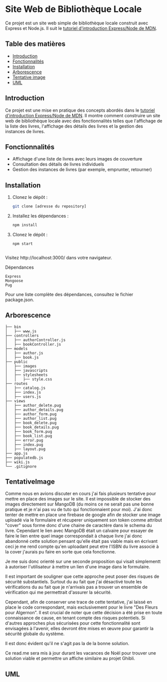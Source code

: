 # Site Web de Bibliothèque Locale

Ce projet est un site web simple de bibliothèque locale construit avec Express et Node.js. Il suit le [tutoriel d'introduction Express/Node de MDN](https://developer.mozilla.org/fr/docs/Learn/Server-side/Express_Nodejs/Tutorial_local_library_website).

## Table des matières

- [Introduction](#introduction)
- [Fonctionnalités](#fonctionnalités)
- [Installation](#installation)
- [Arborescence](#arborescence)
- [Tentative image](#TentativeImage)
- [UML](#UML)

## Introduction

Ce projet est une mise en pratique des concepts abordés dans le [tutoriel d'introduction Express/Node de MDN](https://developer.mozilla.org/fr/docs/Learn/Server-side/Express_Nodejs/Tutorial_local_library_website). Il montre comment construire un site web de bibliothèque locale avec des fonctionnalités telles que l'affichage de la liste des livres, l'affichage des détails des livres et la gestion des instances de livres.

## Fonctionnalités

- Affichage d'une liste de livres avec leurs images de couverture
- Consultation des détails de livres individuels
- Gestion des instances de livres (par exemple, emprunter, retourner)

## Installation

1. Clonez le dépôt :

   ```bash
   git clone [adresse du repository]


2. Installez les dépendances : 

   ```bash
   npm install

3. Clonez le dépôt :

   ```bash
   npm start



Visitez http://localhost:3000/ dans votre navigateur.

Dépendances

    Express
    Mongoose
    Pug

Pour une liste complète des dépendances, consultez le fichier package.json.

## Arborescence

```vbnet
├── bin
│   ├── www.js
├── controllers
│   ├── authorController.js
│   ├── bookController.js
├── models
│   ├── author.js
│   ├── book.js
├── public
│   ├── images
│   ├── javascripts
│   ├── stylesheets
│   │   ├── style.css
├── routes
│   ├── catalog.js
│   ├── index.js
│   ├── users.js
├── views
│   ├── author_delete.pug
│   ├── author_details.pug
│   ├── author_form.pug
│   ├── author_list.pug
│   ├── book_delete.pug
│   ├── book_details.pug
│   ├── book_form.pug
│   ├── book_list.pug
│   ├── error.pug
│   ├── index.pug
│   ├── layout.pug
├── app.js
├── populatedb.js
├── wiki.js
└── .gitignore
```

## TentativeImage

Comme nous en avions discuter en cours j'ai fais plusieurs tentative pour mettre en place des images sur le site. Il est impossible de stocker des images directement sur MangoDB (du moins ce ne serait pas une bonne pratique et je n'ai pas vu de tuto qui fonctionnaient pour moi). J'ai donc tenter de mettre en place une firebase de google afin de stocker une image uploadé via le formulaire et récuperer uniquement son token comme attribut "cover" sous forme donc d'une chaine de caractère dans le schema du livre. Cependant le lien avec MangoDB était un calvaire pour essayer de faire le lien entre quel image correspondait à chaque livre j'ai donc abandonné cette solution pensant qu'elle était pas viable mais en écrivant ceci je me rend compte qu'en uploadant peut etre l'ISBN du livre associé à la cover j'aurais pu faire en sorte que cela fonctionne. 

Je me suis donc orienté sur une seconde proposition qui visait simplementt à autoriser l'utilisateur à mettre un lien d'une image dans le formulaire.

Il est important de souligner que cette approche peut poser des risques de sécurité substantiels.
Surtout du au fait que j'ai désactivé toute les vérifications du au fait que je n'arrivais pas a trouver un ensemble de vérification qui me permettrait d'assurer la sécurité.

Cependant, afin de conserver une trace de cette tentative, j'ai laissé en place le code correspondant, mais exclusivement pour le livre "Des Fleurs pour Algernon".
Il est crucial de noter que cette décision a été prise en toute connaissance de cause, en tenant compte des risques potentiels. Si d'autres approches plus sécurisées pour cette fonctionnalité sont envisagées à l'avenir, elles devront être mises en œuvre pour garantir la sécurité globale du système.

Il est donc évident qu'il ne s'agit pas la de la bonne solution.

Ce read.me sera mis à jour durant les vacances de Noël pour trouver une solution viable et permettre un affiche similaire au projet Ghibli.

## UML
